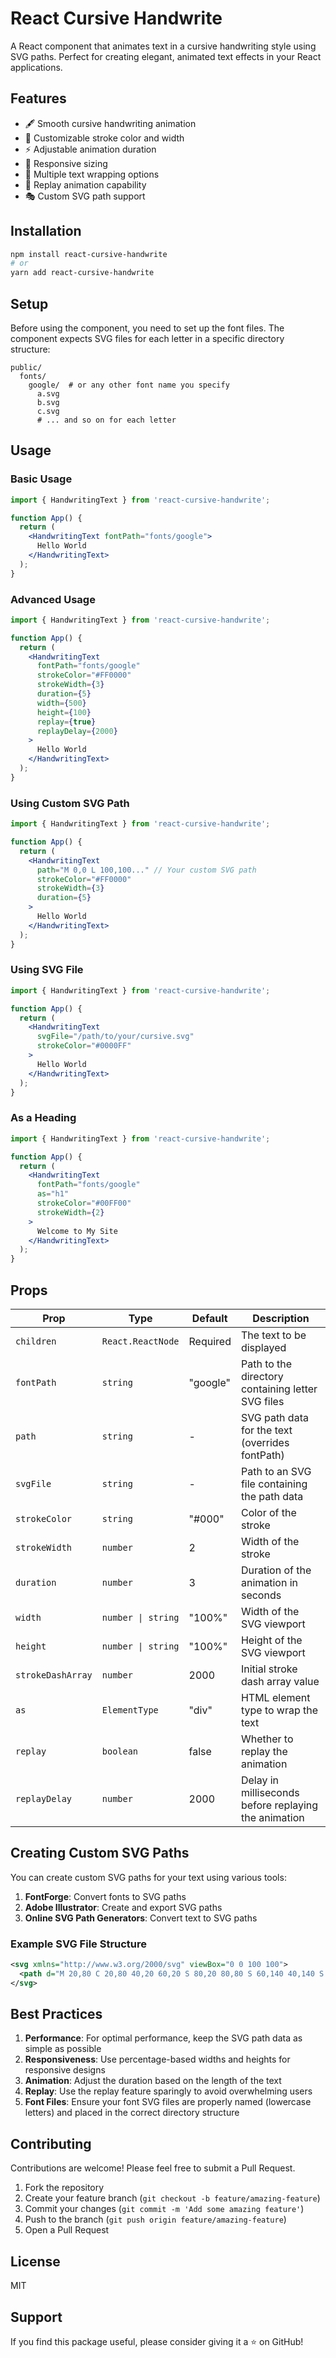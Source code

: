 # React Cursive Handwrite

A React component that animates text in a cursive handwriting style using SVG paths. Perfect for creating elegant, animated text effects in your React applications.

## Features

- 🖋️ Smooth cursive handwriting animation
- 🎨 Customizable stroke color and width
- ⚡ Adjustable animation duration
- 📏 Responsive sizing
- 🎯 Multiple text wrapping options
- 🔄 Replay animation capability
- 🎭 Custom SVG path support

## Installation

```bash
npm install react-cursive-handwrite
# or
yarn add react-cursive-handwrite
```

## Setup

Before using the component, you need to set up the font files. The component expects SVG files for each letter in a specific directory structure:

```
public/
  fonts/
    google/  # or any other font name you specify
      a.svg
      b.svg
      c.svg
      # ... and so on for each letter
```

## Usage

### Basic Usage

```jsx
import { HandwritingText } from 'react-cursive-handwrite';

function App() {
  return (
    <HandwritingText fontPath="fonts/google">
      Hello World
    </HandwritingText>
  );
}
```

### Advanced Usage

```jsx
import { HandwritingText } from 'react-cursive-handwrite';

function App() {
  return (
    <HandwritingText 
      fontPath="fonts/google"
      strokeColor="#FF0000"
      strokeWidth={3}
      duration={5}
      width={500}
      height={100}
      replay={true}
      replayDelay={2000}
    >
      Hello World
    </HandwritingText>
  );
}
```

### Using Custom SVG Path

```jsx
import { HandwritingText } from 'react-cursive-handwrite';

function App() {
  return (
    <HandwritingText 
      path="M 0,0 L 100,100..." // Your custom SVG path
      strokeColor="#FF0000"
      strokeWidth={3}
      duration={5}
    >
      Hello World
    </HandwritingText>
  );
}
```

### Using SVG File

```jsx
import { HandwritingText } from 'react-cursive-handwrite';

function App() {
  return (
    <HandwritingText 
      svgFile="/path/to/your/cursive.svg"
      strokeColor="#0000FF"
    >
      Hello World
    </HandwritingText>
  );
}
```

### As a Heading

```jsx
import { HandwritingText } from 'react-cursive-handwrite';

function App() {
  return (
    <HandwritingText 
      fontPath="fonts/google"
      as="h1"
      strokeColor="#00FF00"
      strokeWidth={2}
    >
      Welcome to My Site
    </HandwritingText>
  );
}
```

## Props

| Prop | Type | Default | Description |
|------|------|---------|-------------|
| `children` | `React.ReactNode` | Required | The text to be displayed |
| `fontPath` | `string` | "google" | Path to the directory containing letter SVG files |
| `path` | `string` | - | SVG path data for the text (overrides fontPath) |
| `svgFile` | `string` | - | Path to an SVG file containing the path data |
| `strokeColor` | `string` | "#000" | Color of the stroke |
| `strokeWidth` | `number` | 2 | Width of the stroke |
| `duration` | `number` | 3 | Duration of the animation in seconds |
| `width` | `number \| string` | "100%" | Width of the SVG viewport |
| `height` | `number \| string` | "100%" | Height of the SVG viewport |
| `strokeDashArray` | `number` | 2000 | Initial stroke dash array value |
| `as` | `ElementType` | "div" | HTML element type to wrap the text |
| `replay` | `boolean` | false | Whether to replay the animation |
| `replayDelay` | `number` | 2000 | Delay in milliseconds before replaying the animation |

## Creating Custom SVG Paths

You can create custom SVG paths for your text using various tools:

1. **FontForge**: Convert fonts to SVG paths
2. **Adobe Illustrator**: Create and export SVG paths
3. **Online SVG Path Generators**: Convert text to SVG paths

### Example SVG File Structure

```svg
<svg xmlns="http://www.w3.org/2000/svg" viewBox="0 0 100 100">
  <path d="M 20,80 C 20,80 40,20 60,20 S 80,20 80,80 S 60,140 40,140 S 20,140 20,80"/>
</svg>
```

## Best Practices

1. **Performance**: For optimal performance, keep the SVG path data as simple as possible
2. **Responsiveness**: Use percentage-based widths and heights for responsive designs
3. **Animation**: Adjust the duration based on the length of the text
4. **Replay**: Use the replay feature sparingly to avoid overwhelming users
5. **Font Files**: Ensure your font SVG files are properly named (lowercase letters) and placed in the correct directory structure

## Contributing

Contributions are welcome! Please feel free to submit a Pull Request.

1. Fork the repository
2. Create your feature branch (`git checkout -b feature/amazing-feature`)
3. Commit your changes (`git commit -m 'Add some amazing feature'`)
4. Push to the branch (`git push origin feature/amazing-feature`)
5. Open a Pull Request

## License

MIT

## Support

If you find this package useful, please consider giving it a ⭐️ on GitHub!
